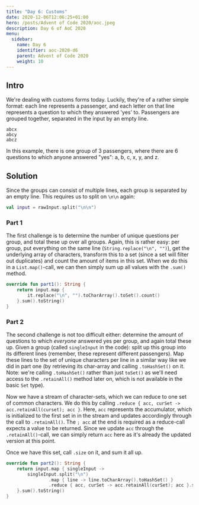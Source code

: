 ```yaml
---
title: "Day 6: Customs"
date: 2020-12-06T12:06:25+01:00
hero: /posts/Advent of Code 2020/aoc.jpeg
description: Day 6 of AoC 2020
menu:
  sidebar:
    name: Day 6
    identifier: aoc-2020-d6
    parent: Advent of Code 2020
    weight: 10
---
```


## Intro
We're dealing with customs forms today. Luckily, they're of a rather simple format: each line represents a passenger, and each letter on that line represents a question to which they answered 'yes' to. Passengers are grouped together, separated in the input by an empty line.
```
abcx
abcy
abcz
```
In this example, there is one group of 3 passengers, where there are 6 questions to which anyone answered "yes": a, b, c, x, y, and z.

## Solution
Since the groups can consist of multiple lines, each group is separated by an empty line. This requires us to split on `\n\n` again:

```kotlin
val input = rawInput.split("\n\n")
```

### Part 1
The first challenge is to determine the number of unique questions per group, and total these up over all groups. Again, this is rather easy: per group, put everything on the same line (`String.replace("\n", "")`), get the underlying array of characters, transform this to a set (since a set will filter out duplicates) and count the amount of items in this set. When we do this in a `List.map()`-call, we can then simply sum up all values with the `.sum()` method.

```kotlin
override fun part1(): String {
	return input.map {
		it.replace("\n", "").toCharArray().toSet().count()
	}.sum().toString()
}
```

### Part 2
The second challenge is not too difficult either: determine the amount of questions to which *everyone* answered yes per group, and again total these up. Given a group (called `singleInput` in the code): split up this group into its different lines (remember, these represent different passengers). Map these lines to the set of unique characters per line in a similar way like we did in part one (by retrieving its char-array and calling `.toHashSet()` on it. Note: we're calling `.toHashSet()` rather than just `toSet()` as we'll need access to the `.retainAll()` method later on, which is not available in the basic `Set` type). 

Now we have a stream of character-sets, which we can reduce to one set of common characters. We do this by calling `.reduce { acc, curSet -> acc.retainAll(curset); acc }`. Here, `acc` represents the accumulator, which is initialized to the first set in in the stream and updates accordingly through the call to `.retainAll()`. The `; acc` at the end is required as a reduce-call expects a value to be returned. Since we update `acc` through the `.retainAll()`-call, we can simply return `acc` here as it's already the updated version at this point. 

Once we have this set, call `.size` on it, and sum it all up.

```kotlin
override fun part2(): String {
	return input.map { singleInput ->
		singleInput.split("\n")
				.map { line -> line.toCharArray().toHashSet() }
				.reduce { acc, curSet -> acc.retainAll(curSet); acc }.size
	}.sum().toString()
}
```
